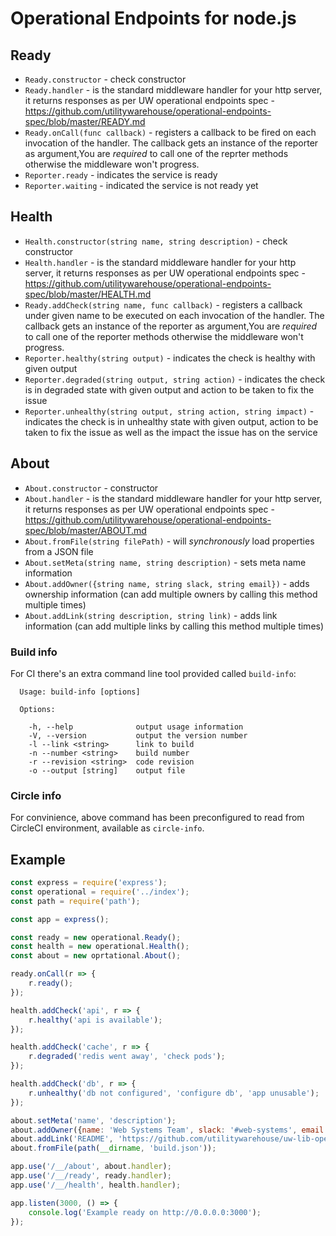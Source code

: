 # Operational Endpoints for node.js

## Ready

- `Ready.constructor` - check constructor
- `Ready.handler` - is the standard middleware handler for your http server, it returns responses as per UW operational endpoints spec - https://github.com/utilitywarehouse/operational-endpoints-spec/blob/master/READY.md
- `Ready.onCall(func callback)` - registers a callback to be fired on each invocation of the handler. The callback gets an instance of the reporter as argument,You are *required* to call one of the reprter methods otherwise the middleware won't progress.
- `Reporter.ready` - indicates the service is ready
- `Reporter.waiting` - indicated the service is not ready yet

## Health

- `Health.constructor(string name, string description)` - check constructor
- `Health.handler` - is the standard middleware handler for your http server, it returns responses as per UW operational endpoints spec - https://github.com/utilitywarehouse/operational-endpoints-spec/blob/master/HEALTH.md
- `Ready.addCheck(string name, func callback)` - registers a callback under given name to be executed on each invocation of the handler. The callback gets an instance of the reporter as argument,You are *required* to call one of the reporter methods otherwise the middleware won't progress.
- `Reporter.healthy(string output)` - indicates the check is healthy with given output
- `Reporter.degraded(string output, string action)` - indicates the check is in degraded state with given output and action to be taken to fix the issue
- `Reporter.unhealthy(string output, string action, string impact)` - indicates the check is in unhealthy state with given output, action to be taken to fix the issue as well as the impact the issue has on the service

## About 

- `About.constructor` - constructor
- `About.handler` - is the standard middleware handler for your http server, it returns responses as per UW operational endpoints spec - https://github.com/utilitywarehouse/operational-endpoints-spec/blob/master/ABOUT.md
- `About.fromFile(string filePath)` - will *synchronously* load properties from a JSON file
- `About.setMeta(string name, string description)` - sets meta name information
- `About.addOwner({string name, string slack, string email})` - adds ownership information (can add multiple owners by calling this method multiple times)
- `About.addLink(string description, string link)` - adds link information (can add multiple links by calling this method multiple times)

### Build info

For CI there's an extra command line tool provided called `build-info`:

```
  Usage: build-info [options]

  Options:

    -h, --help              output usage information
    -V, --version           output the version number
    -l --link <string>      link to build
    -n --number <string>    build number
    -r --revision <string>  code revision
    -o --output [string]    output file
```

### Circle info

For convinience, above command has been preconfigured to read from CircleCI environment, available as `circle-info`.

## Example

```node.js
const express = require('express');
const operational = require('../index');
const path = require('path');

const app = express();

const ready = new operational.Ready();
const health = new operational.Health();
const about = new oprtational.About();

ready.onCall(r => {
	r.ready();
});

health.addCheck('api', r => {
	r.healthy('api is available');
});

health.addCheck('cache', r => {
	r.degraded('redis went away', 'check pods');
});

health.addCheck('db', r => {
	r.unhealthy('db not configured', 'configure db', 'app unusable');
});

about.setMeta('name', 'description');
about.addOwner({name: 'Web Systems Team', slack: '#web-systems', email: 'it-websystems@utilitywarehosue.co.uk'});
about.addLink('README', 'https://github.com/utilitywarehouse/uw-lib-operational.js/README.md');
about.fromFile(path(__dirname, 'build.json'));

app.use('/__/about', about.handler);
app.use('/__/ready', ready.handler);
app.use('/__/health', health.handler);

app.listen(3000, () => {
	console.log('Example ready on http://0.0.0.0:3000');
});

```
